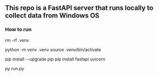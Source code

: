 ## This repo is a FastAPI server that runs locally to collect data from Windows OS

### How to run
rm -rf .venv

python -m venv .venv
source .venv/bin/activate

pip install --upgrade pip
pip install fastapi uvicorn

py run.py